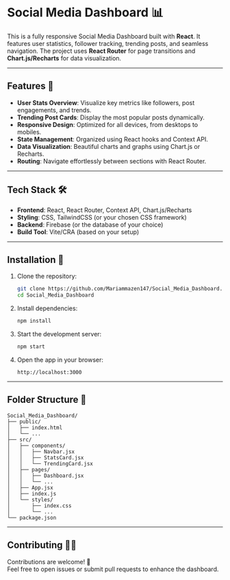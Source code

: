 # Social Media Dashboard 📊

This is a fully responsive Social Media Dashboard built with **React**. It features user statistics, follower tracking, trending posts, and seamless navigation. The project uses **React Router** for page transitions and **Chart.js/Recharts** for data visualization.

---

## Features 🚀

- **User Stats Overview**: Visualize key metrics like followers, post engagements, and trends.
- **Trending Post Cards**: Display the most popular posts dynamically.
- **Responsive Design**: Optimized for all devices, from desktops to mobiles.
- **State Management**: Organized using React hooks and Context API.
- **Data Visualization**: Beautiful charts and graphs using Chart.js or Recharts.
- **Routing**: Navigate effortlessly between sections with React Router.

---

## Tech Stack 🛠️

- **Frontend**: React, React Router, Context API, Chart.js/Recharts
- **Styling**: CSS, TailwindCSS (or your chosen CSS framework)
- **Backend**: Firebase (or the database of your choice)
- **Build Tool**: Vite/CRA (based on your setup)

---

## Installation 🔧

1. Clone the repository:

   ```bash
   git clone https://github.com/Mariammazen147/Social_Media_Dashboard.git
   cd Social_Media_Dashboard
   ```

2. Install dependencies:

   ```bash
   npm install
   ```

3. Start the development server:

   ```bash
   npm start
   ```

4. Open the app in your browser:

   ```
   http://localhost:3000
   ```

---

## Folder Structure 📂

```plaintext
Social_Media_Dashboard/
├── public/
│   ├── index.html
│   └── ...
├── src/
│   ├── components/
│   │   ├── Navbar.jsx
│   │   ├── StatsCard.jsx
│   │   └── TrendingCard.jsx
│   ├── pages/
│   │   ├── Dashboard.jsx
│   │   └── ...
│   ├── App.jsx
│   ├── index.js
│   └── styles/
│       ├── index.css
│       └── ...
└── package.json
```

---

## Contributing 🧑‍💻

Contributions are welcome! 🎉  
Feel free to open issues or submit pull requests to enhance the dashboard.

